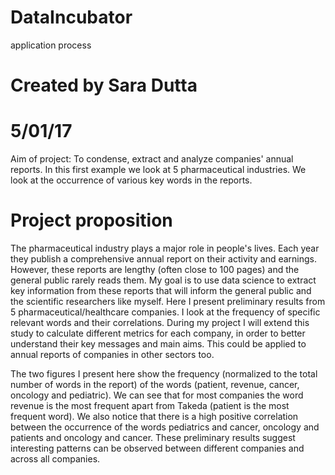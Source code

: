 # DataIncubator
application process

# Created by Sara Dutta
# 5/01/17

Aim of project: To condense, extract and analyze companies' annual reports. 
In this first example we look at 5 pharmaceutical industries. 
We look at the occurrence of various key words in the reports. 


# Project proposition 
The pharmaceutical industry plays a major role in people's lives. Each year they publish a comprehensive annual report on their activity and earnings. However, these reports are lengthy (often close to 100 pages) and the general public rarely reads them. My goal is to use data science to extract key information from these reports that will inform the general public and the scientific researchers like myself. Here I present preliminary results from 5 pharmaceutical/healthcare companies. I look at the frequency of specific relevant words and their correlations. During my project I will extend this study to calculate different metrics for each company, in order to better understand their key messages and main aims. This could be applied to annual reports of companies in other sectors too. 

The two figures I present here show the frequency (normalized to the total number of words in the report) of the words (patient, revenue, cancer, oncology and pediatric). We can see that for most companies the word revenue is the most frequent apart from Takeda (patient is the most frequent word). We also notice that there is a high positive correlation between the occurrence of the words pediatrics and cancer, oncology and patients and oncology and cancer. These preliminary results suggest interesting patterns can be observed between different companies and across all companies. 

